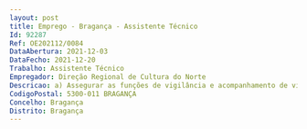 ```yaml
--- 
layout: post
title: Emprego - Bragança - Assistente Técnico
Id: 92287
Ref: OE202112/0084
DataAbertura: 2021-12-03
DataFecho: 2021-12-20
Trabalho: Assistente Técnico
Empregador: Direção Regional de Cultura do Norte
Descricao: a) Assegurar as funções de vigilância e acompanhamento de visitantes no Museu do Abade de Baçal, preferencialmente com o domínio de diversos idiomas, como o português, o inglês, o espanhol, o francês e o alemão b) Acolher, através da realização de visitas guiadas, grupos de visitantes que assim o solicitem, em diversos idiomas c) No âmbito das funções de acolhimento de visitantes, assegurar o posto de venda de bilhética e loja do Museu do Abade de Baçal, operando sistema de faturação eletrónica d) Apoiar a organização de eventos no que respeita à sua vertente técnica, nomeadamente através da preparação de espaços para a realização de espetáculos musicais, conferências, apresentação de livros, ações de formação e outras e) Apoiar a gestão da coleção, nomeadamente através do desenvolvimento de tarefas ligadas ao inventário e à conservação preventiva das coleções, nomeadamente no que diz respeito à monitorização das condições ambientais no espaço do Museu do Abade de Baçal f) Apoiar a gestão dos processos de manutenção da infraestrutura do Museu do Abade de Baçal, nomeadamente ao nível dos sistemas de alarme de incêndio e intrusão, sistemas de climatização, iluminação, ascensor e demais equipamentos g) Realizar outras tarefas não especificadas que se enquadrem no âmbito da sua categoria profissional e não excedam o nível de diferenciação em que se enquadra h) Zelar pela integridade do património do Museu do Abade de Baçal através da observação diária, direta e sistemática do acervo e das instalações i) Corresponsabilizar se pelo acesso às Reservas do Museu do Abade de Baçal j) Zelar pela aplicação da legislação e da regulamentação em matéria de higiene, saúde e segurança no trabalho, de proteção do meio ambiente e de segurança contra incêndio.
CodigoPostal: 5300-011 BRAGANÇA
Concelho: Bragança
Distrito: Bragança
--- 
```

